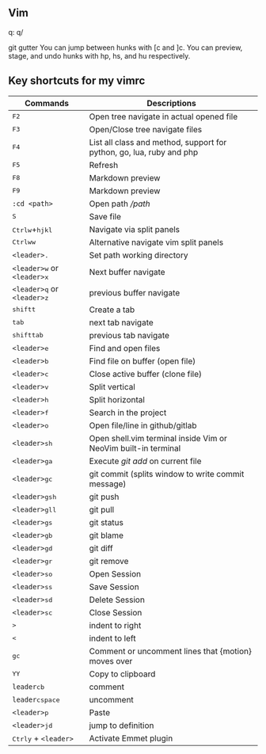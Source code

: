 ## Vim
q:
q/

git gutter
You can jump between hunks with [c and ]c. You can preview, stage, and undo hunks with <leader>hp, <leader>hs, and <leader>hu respectively.

## Key shortcuts for my vimrc

Commands | Descriptions
-------- | ------------
<kbd>F2</kbd>  | Open tree navigate in actual opened file
<kbd>F3</kbd>  | Open/Close tree navigate files
<kbd>F4</kbd> | List all class and method, support for python, go, lua, ruby and php
<kbd>F5</kbd> | Refresh
<kbd>F8</kbd> | Markdown preview
<kbd>F9</kbd> | Markdown preview
`:cd <path>` | Open path */path*
<kbd>S</kbd> | Save file
<kbd>Ctrl</kbd><kbd>w</kbd>+<kbd>h</kbd><kbd>j</kbd><kbd>k</kbd><kbd>l</kbd> | Navigate via split panels
<kbd>Ctrl</kbd><kbd>w</kbd><kbd>w</kbd> | Alternative navigate vim split panels
`<leader>`<kbd>.</kbd> | Set path working directory
`<leader>`<kbd>w</kbd> or `<leader>`<kbd>x</kbd> | Next buffer navigate
`<leader>`<kbd>q</kbd> or `<leader>`<kbd>z</kbd> | previous buffer navigate
<kbd>shift</kbd><kbd>t</kbd> | Create a tab
<kbd>tab</kbd> | next tab navigate
<kbd>shift</kbd><kbd>tab</kbd> | previous tab navigate
`<leader>`<kbd>e</kbd> | Find and open files
`<leader>`<kbd>b</kbd> | Find file on buffer (open file)
`<leader>`<kbd>c</kbd> | Close active buffer (clone file)
`<leader>`<kbd>v</kbd> | Split vertical
`<leader>`<kbd>h</kbd> | Split horizontal
`<leader>`<kbd>f</kbd> | Search in the project
`<leader>`<kbd>o</kbd> | Open file/line in github/gitlab
`<leader>`<kbd>s</kbd><kbd>h</kbd> | Open shell.vim terminal inside Vim or NeoVim built-in terminal
`<leader>`<kbd>g</kbd><kbd>a</kbd> | Execute *git add* on current file
`<leader>`<kbd>g</kbd><kbd>c</kbd> | git commit (splits window to write commit message)
`<leader>`<kbd>g</kbd><kbd>s</kbd><kbd>h</kbd> | git push
`<leader>`<kbd>g</kbd><kbd>l</kbd><kbd>l</kbd> | git pull
`<leader>`<kbd>g</kbd><kbd>s</kbd> | git status
`<leader>`<kbd>g</kbd><kbd>b</kbd> | git blame
`<leader>`<kbd>g</kbd><kbd>d</kbd> | git diff
`<leader>`<kbd>g</kbd><kbd>r</kbd> | git remove
`<leader>`<kbd>s</kbd><kbd>o</kbd> | Open Session
`<leader>`<kbd>s</kbd><kbd>s</kbd> | Save Session
`<leader>`<kbd>s</kbd><kbd>d</kbd> | Delete Session
`<leader>`<kbd>s</kbd><kbd>c</kbd> | Close Session
<kbd>></kbd> | indent to right
<kbd><</kbd> | indent to left
<kbd>g</kbd><kbd>c</kbd> | Comment or uncomment lines that {motion} moves over
<kbd>Y</kbd><kbd>Y</kbd> | Copy to clipboard
`leader`<kbd>cb</kbd> | comment
`leader`<kbd>c</kbd><kbd>space</kbd> | uncomment
`<leader>`<kbd>p</kbd> | Paste
`<leader>`<kbd>j</kbd><kbd>d</kbd> | jump to definition
<kbd>Ctrl</kbd><kbd>y</kbd> + `<leader>` | Activate Emmet plugin
</details>

